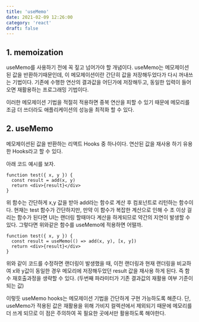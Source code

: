 ```yaml
---
title: 'useMemo'
date: 2021-02-09 12:26:00
category: 'react'
draft: false
---
```


## 1. memoization

useMemo를 사용하기 전에 꼭 짚고 넘어가야 할 개념이다. useMemo는 메모제이션된 값을 반환하기때문인데, 이 메모제이션이란 간단히 값을 저장해두었다가 다시 꺼내쓰는 기법이다.
기존에 수행한 연산의 결과값을 어딘가에 저장해두고, 동일한 입력이 들어오면 재활용하는 프로그래밍 기법이다.

이러한 메모제이션 기법을 적절히 적용하면 중복 연산을 피할 수 있기 때문에 메모리를 조금 더 쓰더라도 애플리케이션의 성능을 최적화 할 수 있다.

## 2. useMemo

메모제이션된 값을 반환하는 리액트 Hooks 중 하나이다. 연산된 값을 재사용 하기 유용한 Hooks라고 할 수 있다.

아래 코드 예시를 보자.

```js{3}
function test({ x, y }) {
  const result = add(x, y)
  return <div>{result}</div>
}
```

위 함수는 간단하게 x,y 값을 받아 add라는 함수로 계산 후 컴포넌트로 리턴하는 함수이다. 현재는 test 함수가 간단하지만, 만약 이 함수가 복잡한 계산으로 인해 수 초 이상 걸리는 함수가 된다면 UI는 랜더링 할때마다 계산을 하게되므로 약간의 지연이 발생할 수 있다. 그렇다면 위와같은 함수를 useMemo에 적용하면 어떨까.

```js{3}
function test({ x, y }) {
  const result = useMemo(() => add(x, y), [x, y])
  return <div>{result}</div>
}
```

위와 같이 코드를 수정하면 랜더링이 발생했을 때, 이전 랜더링과 현재 랜더링을 비교하여 x와 y값이 동일한 경우 메모리에 저장해두었던 result 값을 재사용 하게 된다. 즉 함수 재호출과정을 생략할 수 있다. (두번째 파라미터가 기존 결과값의 재활용 여부 기준이 되는 값)

이렇듯 useMemo hooks는 메모제이션 기법을 간단하게 구현 가능하도록 해준다. 단, useMemo가 적용된 값은 재활용을 위해 가비지 컬렉션에서 제외되기 때문에 메모리를 더 쓰게 되므로 이 점은 주의하여 꼭 필요한 곳에서만 활용하도록 해야한다.
<br/><br/><br/>
